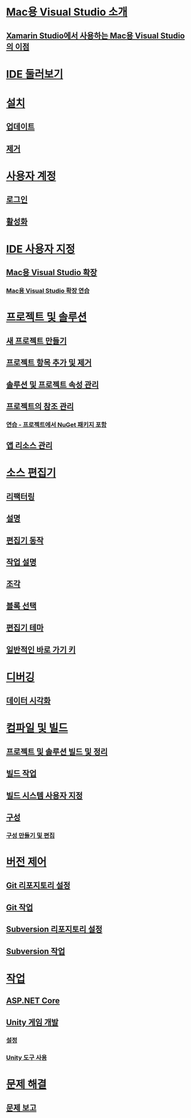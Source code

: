 # [Mac용 Visual Studio 소개](index.md)
## [Xamarin Studio에서 사용하는 Mac용 Visual Studio의 이점](benefits-vsmac-over-xs.md)
# [IDE 둘러보기](ide-tour.md)

# [설치](installation.md)
## [업데이트](update.md)
## [제거](uninstall.md)

# [사용자 계정](user-accounts.md)
## [로그인](signing-in.md)
## [활성화](activation.md)

# [IDE 사용자 지정](customizing-the-ide.md)
## [Mac용 Visual Studio 확장](extending-visual-studio-mac.md)
### [Mac용 Visual Studio 확장 연습](extending-visual-studio-mac-walkthrough.md)


# [프로젝트 및 솔루션](projects-and-solutions.md)
## [새 프로젝트 만들기](create-new-projects.md)
## [프로젝트 항목 추가 및 제거](add-and-remove-project-items.md)
## [솔루션 및 프로젝트 속성 관리](managing-solutions-and-project-properties.md)
## [프로젝트의 참조 관리](managing-references-in-a-project.md)
### [연습 - 프로젝트에서 NuGet 패키지 포함](nuget-walkthrough.md)
## [앱 리소스 관리](managing-app-resources.md)

# [소스 편집기](source-editor.md)
## [리팩터링](refactoring.md)
## [설명](comments.md)
## [편집기 동작](editor-behavior.md)
## [작업 설명](task-comments.md)
## [조각](snippets.md)
## [블록 선택](block-selection.md)
## [편집기 테마](editor-themes.md)
## [일반적인 바로 가기 키](keyboard-shortcuts.md)

# [디버깅](debugging.md)
## [데이터 시각화](data-visualizations.md)

# [컴파일 및 빌드](compiling-and-building.md)
## [프로젝트 및 솔루션 빌드 및 정리](building-and-cleaning-projects-and-solutions.md)
## [빌드 작업](build-actions.md)
## [빌드 시스템 사용자 지정](customizing-build-system.md)
## [구성](configurations.md)
### [구성 만들기 및 편집](create-and-edit-configurations.md)

# [버전 제어](version-control.md)
## [Git 리포지토리 설정](set-up-git-repository.md)
## [Git 작업](working-with-git.md)
## [Subversion 리포지토리 설정](set-up-subversion-repository.md)
## [Subversion 작업](working-with-subversion.md)

# [작업](workloads.md)
## [ASP.NET Core](asp-net-core.md)
## [Unity 게임 개발](unity-tools.md)
### [설정](setup-vsmac-tools-unity.md)
### [Unity 도구 사용](using-vsmac-tools-unity.md)

# [문제 해결](troubleshooting.md)
## [문제 보고](report-a-problem.md)
